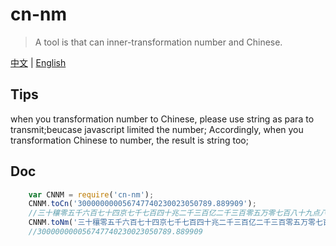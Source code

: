 # cn-nm
> A tool is that can inner-transformation number and Chinese.

[中文](https://github.com/2ue/cn-nm) | [English](./README_en.md)

## Tips
when you transformation number to Chinese, please use string as para to transmit;beucase javascript limited the number;
Accordingly, when you transformation Chinese to number, the result is string too;

## Doc
``` javascript
    var CNNM = require('cn-nm');
    CNNM.toCn('300000000056747740230023050789.889909');
    //三十穰零五千六百七十四京七千七百四十兆二千三百亿二千三百零五万零七百八十九点八八九九零九
    CNNM.toNm('三十穰零五千六百七十四京七千七百四十兆二千三百亿二千三百零五万零七百八十九点八八九九零九');
    //300000000056747740230023050789.889909
```
